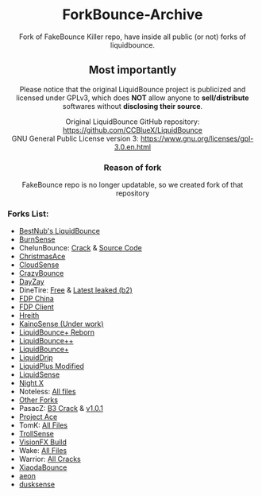 <div align="center">

# ForkBounce-Archive
Fork of FakeBounce Killer repo, have inside all public (or not) forks of liquidbounce.
## Most importantly
 Please notice that the original LiquidBounce project is publicized and licensed under GPLv3, which does **NOT** allow anyone to **sell/distribute** softwares without **disclosing their source**.
 
Original LiquidBounce GitHub repository: https://github.com/CCBlueX/LiquidBounce \
GNU General Public License version 3: https://www.gnu.org/licenses/gpl-3.0.en.html

### Reason of fork
FakeBounce repo is no longer updatable, so we created fork of that repository
</div>


### Forks List:
- [BestNub's LiquidBounce](https://github.com/CatsPnewed1337/ForkBounce-Archive/blob/main/BestNub's%20LB/READMe.md)
- [BurnSense](https://github.com/CatsPnewed1337/ForkBounce-Archive/blob/main/Burnsense/README.md)
- ChelunBounce: [Crack](https://github.com/CatsPnewed1337/ForkBounce-Archive/raw/main/ChenlunBounce/ChenlunBounce%20Cracked.jar) & [Source Code](https://github.com/CatsPnewed1337/ForkBounce-Archive/raw/main/ChenlunBounce/ChenlunBounce-SRC.zip)
- [ChristmasAce](https://github.com/CatsPnewed1337/ForkBounce-Archive/blob/main/ChrismasAce/ChrismasAce%20Cracked.jar)
- [CloudSense](https://github.com/CatsPnewed1337/ForkBounce-Archive/raw/main/Cloudsense/Cloudsense0220%20-%20C.jar)
- [CrazyBounce](https://github.com/CatsPnewed1337/ForkBounce-Archive/raw/main/CrazyBounce/CrazyBounce%20Crack.jar)
- [DayZay](https://github.com/CatsPnewed1337/ForkBounce-Archive/blob/main/DayZay/README.md)
- DineTire: [Free](https://github.com/CatsPnewed1337/ForkBounce-Archive/raw/main/DineTire/DineTire_FREE.jar) & [Latest leaked (b2)](https://github.com/CatsPnewed1337/ForkBounce-Archive/raw/main/DineTire/DineTire-b2.jar)
- [FDP China](https://github.com/CatsPnewed1337/ForkBounce-Archive/blob/main/FDP%20China/README.md)
- [FDP Client](https://github.com/CatsPnewed1337/ForkBounce-Archive/blob/main/FDP%20Client/README.md)
- [Hreith](https://github.com/CatsPnewed1337/ForkBounce-Archive/raw/main/Hreith/Hreith%20-%20C.jar)
- [KainoSense (Under work)](https://github.com/CatsPnewed1337/ForkBounce-Archive/blob/main/KainoSense/README.md)
- [LiquidBounce+ Reborn](https://github.com/CatsPnewed1337/ForkBounce-Archive/blob/main/LiquidBounce%2B%20Reborn/README.md)
- [LiquidBounce++](https://github.com/CatsPnewed1337/ForkBounce-Archive/blob/main/LiquidBounce%2B%2B/README.md)
- [LiquidBounce+](https://github.com/CatsPnewed1337/ForkBounce-Archive/blob/main/LiquidBounce+/README.md)
- [LiquidDrip](https://github.com/CatsPnewed1337/ForkBounce-Archive/blob/main/LiquidDrip/README.md)
- [LiquidPlus Modified](https://github.com/CatsPnewed1337/ForkBounce-Archive/raw/main/LiquidPlus-Modified/output_yTWEr2.tar.gz)
- [LiquidSense](https://github.com/CatsPnewed1337/ForkBounce-Archive/raw/main/LiquidSense/LiquidSense-b5.2.jar)
- [Night X](https://github.com/CatsPnewed1337/ForkBounce-Archive/blob/main/Night%20X/README.md)
- Noteless: [All files](https://github.com/CatsPnewed1337/ForkBounce-Archive/tree/main/Noteless)
- [Other Forks](https://github.com/CatsPnewed1337/ForkBounce-Archive/tree/main/Other)
- PasacZ: [B3 Crack](https://github.com/CatsPnewed1337/ForkBounce-Archive/raw/main/PasacZ/PasacZ-b3-Cracked.jar) & [v1.0.1](https://github.com/CatsPnewed1337/ForkBounce-Archive/raw/main/PasacZ/PasacZ-v1.0.1.zip)
- [Project Ace](https://github.com/CatsPnewed1337/ForkBounce-Archive/raw/main/ProjectAce/Project_Ace.jar)
- TomK: [All Files](https://github.com/CatsPnewed1337/ForkBounce-Archive/tree/main/TomK)
- [TrollSense](https://github.com/CatsPnewed1337/ForkBounce-Archive/blob/main/TrollSense/README.md)
- [VisionFX Build](https://github.com/CatsPnewed1337/ForkBounce-Archive/raw/main/VisionFX/VisionFX-Build.jar)
- Wake: [All Files](https://github.com/CatsPnewed1337/ForkBounce-Archive/tree/main/Wake)
- Warrior: [All Cracks](https://github.com/CatsPnewed1337/ForkBounce-Archive/tree/main/Warrior)
- [XiaodaBounce](https://github.com/CatsPnewed1337/ForkBounce-Archive/raw/main/XiaodaBounce/XiaodaBounce-New-Cracked.jar)
- [aeon](https://github.com/CatsPnewed1337/ForkBounce-Archive/blob/main/aeon/aeon%20v2%20Crack.jar)
- [dusksense](https://github.com/CatsPnewed1337/ForkBounce-Archive/blob/main/dusksense/dusksense%20-%20C.jar)
